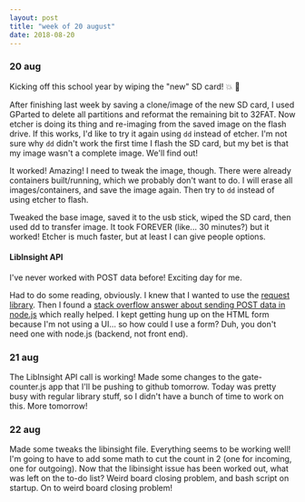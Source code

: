 ```yaml
---
layout: post
title: "week of 20 august"
date: 2018-08-20
---
```


### 20 aug

Kicking off this school year by wiping the "new" SD card! :boom: :star2:

After finishing last week by saving a clone/image of the new SD card, I used GParted to delete all partitions and reformat the remaining bit to 32FAT. Now etcher is doing its thing and re-imaging from the saved image on the flash drive. If this works, I'd like to try it again using `dd` instead of etcher. I'm not sure why `dd` didn't work the first time I flash the SD card, but my bet is that my image wasn't a complete image. We'll find out!

It worked! Amazing! I need to tweak the image, though. There were already containers built/running, which we probably don't want to do. I will erase all images/containers, and save the image again. Then try to `dd` instead of using etcher to flash.

Tweaked the base image, saved it to the usb stick, wiped the SD card, then used dd to transfer image. It took FOREVER (like... 30 minutes?) but it worked! Etcher is much faster, but at least I can give people options. 

#### LibInsight API

I've never worked with POST data before! Exciting day for me. 

Had to do some reading, obviously. I knew that I wanted to use the [request library](https://www.npmjs.com/package/request). Then I found a [stack overflow answer about sending POST data in node.js](https://stackoverflow.com/questions/6158933/how-to-make-an-http-post-request-in-node-js) which really helped. I kept getting hung up on the HTML form because I'm not using a UI... so how could I use a form? Duh, you don't need one with node.js (backend, not front end). 

### 21 aug

The LibInsight API call is working! Made some changes to the gate-counter.js app that I'll be pushing to github tomorrow. Today was pretty busy with regular library stuff, so I didn't have a bunch of time to work on this. More tomorrow! 

### 22 aug

Made some tweaks the libinsight file. Everything seems to be working well! I'm going to have to add some math to cut the count in 2 (one for incoming, one for outgoing). Now that the libinsight issue has been worked out, what was left on the to-do list? Weird board closing problem, and bash script on startup. On to weird board closing problem!
